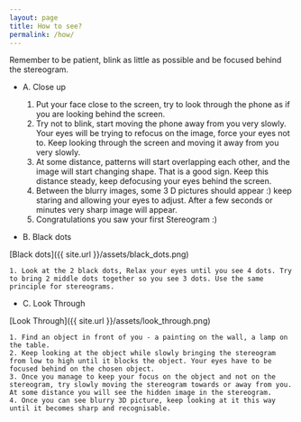 ```yaml
---
layout: page
title: How to see?
permalink: /how/
---
```




Remember to be patient, blink as little as possible and be focused behind the stereogram.

* 	A. Close up
	1. Put your face close to the screen, try to look through the phone as if you are looking behind the screen.
	2. Try not to blink, start moving the phone away from you very slowly. Your eyes will be trying to refocus on the image, force your eyes not to. Keep looking through the screen and moving it away from you very slowly.
	3. At some distance, patterns will start overlapping each other, and the image will start changing shape. That is a good sign. Keep this distance steady, keep defocusing your eyes behind the screen.
	4. Between the blurry images, some 3 D pictures should appear :) keep staring and allowing your eyes to adjust. After a few seconds or minutes very sharp image will appear.
	5. Congratulations you saw your first Stereogram :)

* 	B. Black dots

[Black dots]({{ site.url }}/assets/black_dots.png)

	1. Look at the 2 black dots, Relax your eyes until you see 4 dots. Try to bring 2 middle dots together so you see 3 dots. Use the same principle for stereograms.

* 	C. Look Through

[Look Through]({{ site.url }}/assets/look_through.png)

	1. Find an object in front of you - a painting on the wall, a lamp on the table.
	2. Keep looking at the object while slowly bringing the stereogram from low to high until it blocks the object. Your eyes have to be focused behind on the chosen object.
	3. Once you manage to keep your focus on the object and not on the stereogram, try slowly moving the stereogram towards or away from you. At some distance you will see the hidden image in the stereogram.
	4. Once you can see blurry 3D picture, keep looking at it this way until it becomes sharp and recognisable.
